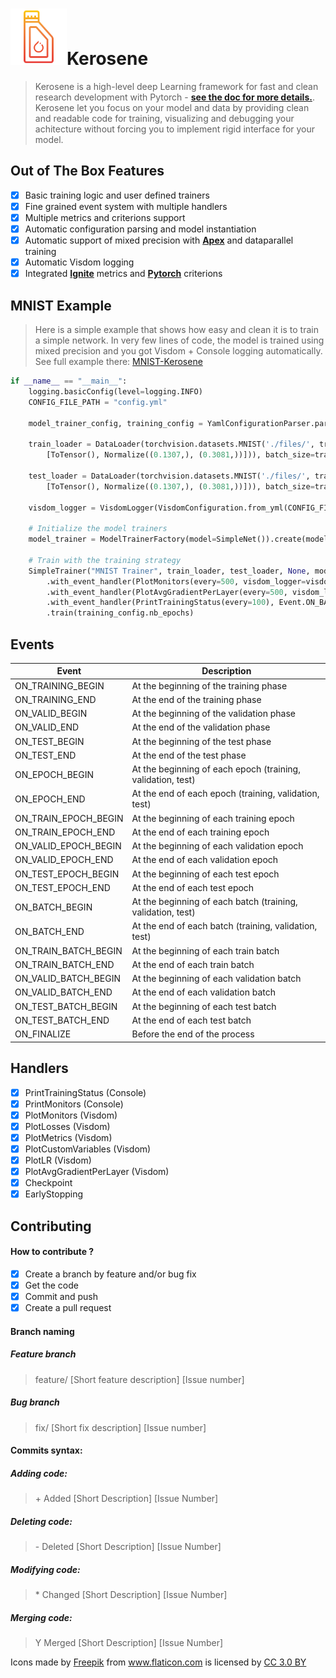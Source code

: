 #  <img src="https://raw.githubusercontent.com/banctilrobitaille/kerosene/master/icons/oil.png" width="90" vertical-align="bottom">Kerosene
> Kerosene is a high-level deep Learning framework for fast and clean research development with Pytorch - <b>[see the doc for more details.](https://kerosene.readthedocs.io/en/latest/)</b>. Kerosene let you focus on your model and data by providing clean and readable code for training, visualizing and debugging your achitecture without forcing you to implement rigid interface for your model.

## Out of The Box Features
- [X] Basic training logic and user defined trainers
- [X] Fine grained event system with multiple handlers
- [X] Multiple metrics and criterions support
- [X] Automatic configuration parsing and model instantiation
- [X] Automatic support of mixed precision with <b>[Apex](https://github.com/NVIDIA/apex)</b> and dataparallel training
- [X] Automatic Visdom logging
- [X] Integrated <b>[Ignite](https://github.com/pytorch/ignite)</b> metrics and <b>[Pytorch](https://github.com/pytorch/pytorch)</b> criterions

## MNIST Example
 > Here is a simple example that shows how easy and clean it is to train a simple network. In very few lines of code, the model is trained using mixed precision and you got Visdom + Console logging automatically. See full example there: [MNIST-Kerosene](https://github.com/banctilrobitaille/kerosene-mnist)
 
```python
if __name__ == "__main__":
    logging.basicConfig(level=logging.INFO)
    CONFIG_FILE_PATH = "config.yml"

    model_trainer_config, training_config = YamlConfigurationParser.parse(CONFIG_FILE_PATH)

    train_loader = DataLoader(torchvision.datasets.MNIST('./files/', train=True, download=True, transform=Compose(
        [ToTensor(), Normalize((0.1307,), (0.3081,))])), batch_size=training_config.batch_size_train, shuffle=True)

    test_loader = DataLoader(torchvision.datasets.MNIST('./files/', train=False, download=True, transform=Compose(
        [ToTensor(), Normalize((0.1307,), (0.3081,))])), batch_size=training_config.batch_size_valid, shuffle=True)

    visdom_logger = VisdomLogger(VisdomConfiguration.from_yml(CONFIG_FILE_PATH))

    # Initialize the model trainers
    model_trainer = ModelTrainerFactory(model=SimpleNet()).create(model_trainer_config)

    # Train with the training strategy
    SimpleTrainer("MNIST Trainer", train_loader, test_loader, None, model_trainer, RunConfiguration(use_amp=False)) \
        .with_event_handler(PlotMonitors(every=500, visdom_logger=visdom_logger), Event.ON_BATCH_END) \
        .with_event_handler(PlotAvgGradientPerLayer(every=500, visdom_logger=visdom_logger), Event.ON_TRAIN_BATCH_END) \
        .with_event_handler(PrintTrainingStatus(every=100), Event.ON_BATCH_END) \
        .train(training_config.nb_epochs)
```

## Events

| Event  | Description |
| ------------- | ------------- |
| ON_TRAINING_BEGIN  | At the beginning of the training phase  |
| ON_TRAINING_END  | At the end of the training phase  |
| ON_VALID_BEGIN  | At the beginning of the validation phase  |
| ON_VALID_END   | At the end of the validation phase  |
| ON_TEST_BEGIN  | At the beginning of the test phase  |
| ON_TEST_END   | At the end of the test phase  |
| ON_EPOCH_BEGIN  | At the beginning of each epoch (training, validation, test)   |
| ON_EPOCH_END   | At the end of each epoch (training, validation, test)   |
| ON_TRAIN_EPOCH_BEGIN   | At the beginning of each training epoch |
| ON_TRAIN_EPOCH_END   | At the end of each training epoch  |
| ON_VALID_EPOCH_BEGIN   | At the beginning of each validation epoch   |
| ON_VALID_EPOCH_END   | At the end of each validation epoch  |
| ON_TEST_EPOCH_BEGIN   | At the beginning of each test epoch   |
| ON_TEST_EPOCH_END | At the end of each test epoch  |
| ON_BATCH_BEGIN   | At the beginning of each batch (training, validation, test)  |
| ON_BATCH_END  | At the end of each batch (training, validation, test)   |
| ON_TRAIN_BATCH_BEGIN   | At the beginning of each train batch   |
| ON_TRAIN_BATCH_END   | At the end of each train batch  |
| ON_VALID_BATCH_BEGIN  | At the beginning of each validation batch   |
| ON_VALID_BATCH_END  | At the end of each validation batch  |
| ON_TEST_BATCH_BEGIN   | At the beginning of each test batch   |
| ON_TEST_BATCH_END   | At the end of each test batch  |
| ON_FINALIZE   | Before the end of the process  |

## Handlers
- [X] PrintTrainingStatus (Console)
- [X] PrintMonitors (Console)
- [X] PlotMonitors (Visdom)
- [X] PlotLosses (Visdom)
- [X] PlotMetrics (Visdom)
- [X] PlotCustomVariables (Visdom)
- [X] PlotLR (Visdom)
- [X] PlotAvgGradientPerLayer (Visdom)
- [X] Checkpoint 
- [X] EarlyStopping

## Contributing

#### How to contribute ?
- [X] Create a branch by feature and/or bug fix
- [X] Get the code
- [X] Commit and push
- [X] Create a pull request

#### Branch naming

##### Feature branch
> feature/ [Short feature description] [Issue number]

##### Bug branch
> fix/ [Short fix description] [Issue number]

#### Commits syntax:

##### Adding code:
> \+ Added [Short Description] [Issue Number]

##### Deleting code:
> \- Deleted [Short Description] [Issue Number]

##### Modifying code:
> \* Changed [Short Description] [Issue Number]

##### Merging code:
> Y Merged [Short Description] [Issue Number]


Icons made by <a href="http://www.flaticon.com/authors/freepik" title="Freepik">Freepik</a> from <a href="http://www.flaticon.com" title="Flaticon">www.flaticon.com</a> is licensed by <a href="http://creativecommons.org/licenses/by/3.0/" title="Creative Commons BY 3.0" target="_blank">CC 3.0 BY</a>
